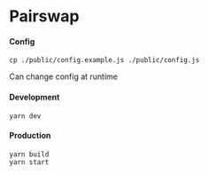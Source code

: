# Pairswap

#### Config

```
cp ./public/config.example.js ./public/config.js
```

Can change config at runtime

#### Development

```
yarn dev
```

#### Production

```
yarn build
yarn start
```
